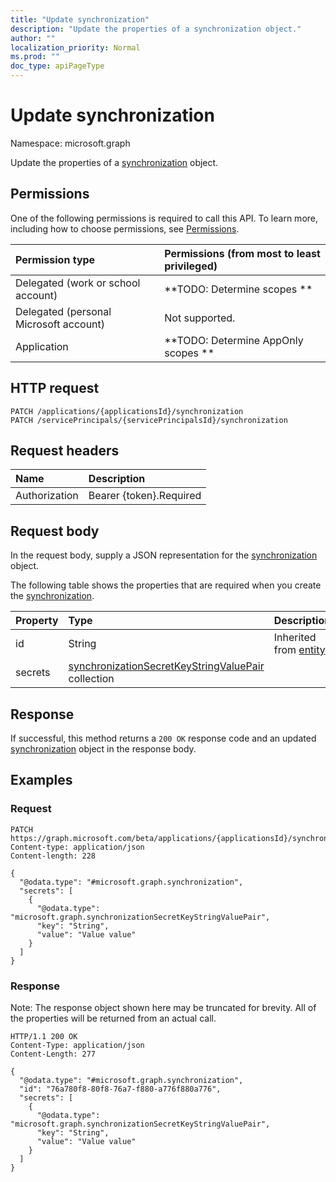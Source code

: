 ```yaml
---
title: "Update synchronization"
description: "Update the properties of a synchronization object."
author: ""
localization_priority: Normal
ms.prod: ""
doc_type: apiPageType
---
```


# Update synchronization

Namespace: microsoft.graph

Update the properties of a [synchronization](../resources/synchronization.md) object.

## Permissions
One of the following permissions is required to call this API. To learn more, including how to choose permissions, see [Permissions](/concepts/permissions-reference.md).

|Permission type|Permissions (from most to least privileged)|
|:---|:---|
|Delegated (work or school account)|**TODO: Determine scopes **|
|Delegated (personal Microsoft account)|Not supported.|
|Application|**TODO: Determine AppOnly scopes **|

## HTTP request
<!-- {
  "blockType": "ignored"
}
-->
``` http
PATCH /applications/{applicationsId}/synchronization
PATCH /servicePrincipals/{servicePrincipalsId}/synchronization
```

## Request headers
|Name|Description|
|:---|:---|
|Authorization|Bearer {token}.Required|

## Request body
In the request body, supply a JSON representation for the [synchronization](../resources/synchronization.md) object.

The following table shows the properties that are required when you create the [synchronization](../resources/synchronization.md).

|Property|Type|Description|
|:---|:---|:---|
|id|String| Inherited from [entity](../resources/entity.md)|
|secrets|[synchronizationSecretKeyStringValuePair](../resources/synchronizationsecretkeystringvaluepair.md) collection||



## Response
If successful, this method returns a `200 OK` response code and an updated [synchronization](../resources/synchronization.md) object in the response body.

## Examples

### Request
<!-- {
  "blockType": "request",
  "name": "update_synchronization"
}
-->
``` http
PATCH https://graph.microsoft.com/beta/applications/{applicationsId}/synchronization
Content-type: application/json
Content-length: 228

{
  "@odata.type": "#microsoft.graph.synchronization",
  "secrets": [
    {
      "@odata.type": "microsoft.graph.synchronizationSecretKeyStringValuePair",
      "key": "String",
      "value": "Value value"
    }
  ]
}
```

### Response
Note: The response object shown here may be truncated for brevity. All of the properties will be returned from an actual call.
<!-- {
  "blockType": "response",
  "truncated": true
}
-->
``` http
HTTP/1.1 200 OK
Content-Type: application/json
Content-Length: 277

{
  "@odata.type": "#microsoft.graph.synchronization",
  "id": "76a780f8-80f8-76a7-f880-a776f880a776",
  "secrets": [
    {
      "@odata.type": "microsoft.graph.synchronizationSecretKeyStringValuePair",
      "key": "String",
      "value": "Value value"
    }
  ]
}
```


